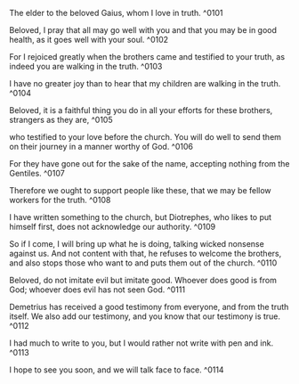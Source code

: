 The elder to the beloved Gaius, whom I love in truth. ^0101

Beloved, I pray that all may go well with you and that you may be in good health, as it goes well with your soul. ^0102

For I rejoiced greatly when the brothers came and testified to your truth, as indeed you are walking in the truth. ^0103

I have no greater joy than to hear that my children are walking in the truth. ^0104

Beloved, it is a faithful thing you do in all your efforts for these brothers, strangers as they are, ^0105

who testified to your love before the church. You will do well to send them on their journey in a manner worthy of God. ^0106

For they have gone out for the sake of the name, accepting nothing from the Gentiles. ^0107

Therefore we ought to support people like these, that we may be fellow workers for the truth. ^0108

I have written something to the church, but Diotrephes, who likes to put himself first, does not acknowledge our authority. ^0109

So if I come, I will bring up what he is doing, talking wicked nonsense against us. And not content with that, he refuses to welcome the brothers, and also stops those who want to and puts them out of the church. ^0110

Beloved, do not imitate evil but imitate good. Whoever does good is from God; whoever does evil has not seen God. ^0111

Demetrius has received a good testimony from everyone, and from the truth itself. We also add our testimony, and you know that our testimony is true. ^0112

I had much to write to you, but I would rather not write with pen and ink. ^0113

I hope to see you soon, and we will talk face to face. ^0114